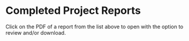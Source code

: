 # Completed Project Reports
Click on the PDF of a report from the list above to open with the option to review and/or download.
